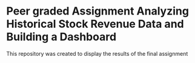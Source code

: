 # Peer graded Assignment Analyzing Historical Stock Revenue Data and Building a Dashboard

This repository was created to display the results of the final assignment 
